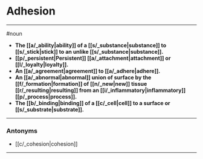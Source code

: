 # Adhesion
---
#noun
- **The [[a/_ability|ability]] of a [[s/_substance|substance]] to [[s/_stick|stick]] to an unlike [[s/_substance|substance]].**
- **[[p/_persistent|Persistent]] [[a/_attachment|attachment]] or [[l/_loyalty|loyalty]].**
- **An [[a/_agreement|agreement]] to [[a/_adhere|adhere]].**
- **An [[a/_abnormal|abnormal]] union of surface by the [[f/_formation|formation]] of [[n/_new|new]] tissue [[r/_resulting|resulting]] from an [[i/_inflammatory|inflammatory]] [[p/_process|process]].**
- **The [[b/_binding|binding]] of a [[c/_cell|cell]] to a surface or [[s/_substrate|substrate]].**
---
### Antonyms
- [[c/_cohesion|cohesion]]
---
